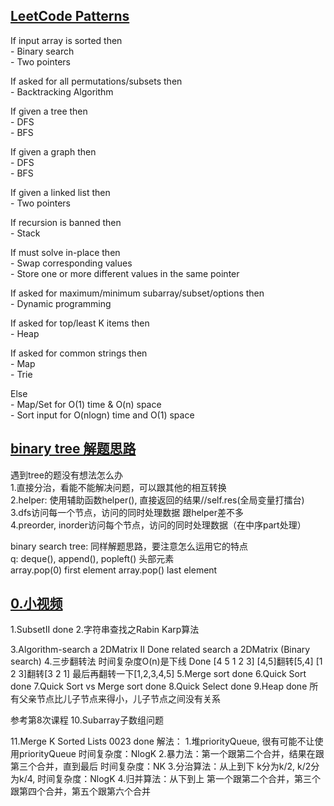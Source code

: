 ## [LeetCode Patterns](/Data-Structure.py) 
If input array is sorted then    <br>
    - Binary search    <br>
    - Two pointers     <br>

If asked for all permutations/subsets then  <br>
    - Backtracking Algorithm  <br>

If given a tree then  <br>
    - DFS  <br>
    - BFS  <br>

If given a graph then  <br>
    - DFS  <br>
    - BFS  <br>

If given a linked list then  <br>
    - Two pointers  <br>

If recursion is banned then  <br>
    - Stack  <br>

If must solve in-place then  <br>
    - Swap corresponding values  <br>
    - Store one or more different values in the same pointer  <br>

If asked for maximum/minimum subarray/subset/options then  <br>
    - Dynamic programming  <br>

If asked for top/least K items then  <br>
    - Heap  <br>

If asked for common strings then  <br>
    - Map  <br>
    - Trie  <br>

Else  <br>
    - Map/Set for O(1) time & O(n) space  <br>
    - Sort input for O(nlogn) time and O(1) space  <br>

## [binary tree 解题思路](/Data-Structure.py) 

遇到tree的题没有想法怎么办   <br>
1.直接分治，看能不能解决问题，可以跟其他的相互转换   <br>
2.helper: 使用辅助函数helper(), 直接返回的结果//self.res(全局变量打擂台)   <br>
3.dfs访问每一个节点，访问的同时处理数据  跟helper差不多     <br>
4.preorder, inorder访问每个节点，访问的同时处理数据（在中序part处理）     <br>

binary search tree: 同样解题思路，要注意怎么运用它的特点      <br>
q: deque(), append(), popleft() 头部元素        <br> 
array.pop(0) first element array.pop() last element      <br>


## [0.小视频]()
1.SubsetII  done
2.字符串查找之Rabin Karp算法

3.Algorithm-search a 2DMatrix II    Done
related search a 2DMatrix (Binary search) 
4.三步翻转法  时间复杂度O(n)是下线    Done
[4 5 1 2 3]
[4,5]翻转[5,4]
[1 2 3]翻转[3 2 1]
最后再翻转一下[1,2,3,4,5]
5.Merge sort   done
6.Quick Sort  done
7.Quick Sort vs Merge sort   done
8.Quick Select   done
9.Heap done  所有父亲节点比儿子节点来得小，儿子节点之间没有关系

参考第8次课程
10.Subarray子数组问题

11.Merge K Sorted Lists   0023 done
解法：
1.堆priorityQueue, 很有可能不让使用priorityQueue   时间复杂度：NlogK
2.暴力法：第一个跟第二个合并，结果在跟第三个合并，直到最后   时间复杂度：NK 
3.分治算法：从上到下 k分为k/2, k/2分为k/4, 时间复杂度：NlogK
4.归并算法：从下到上 第一个跟第二个合并，第三个跟第四个合并，第五个跟第六个合并
